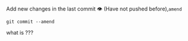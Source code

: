 Add new changes in the last commit :eye: (Have not pushed before),`amend`
```Shell=
git commit --amend
```
what is ???

